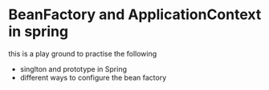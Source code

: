 # BeanFactory and ApplicationContext in spring

this is a play ground to practise the following

- singlton and prototype in Spring
- different ways to configure the bean factory
